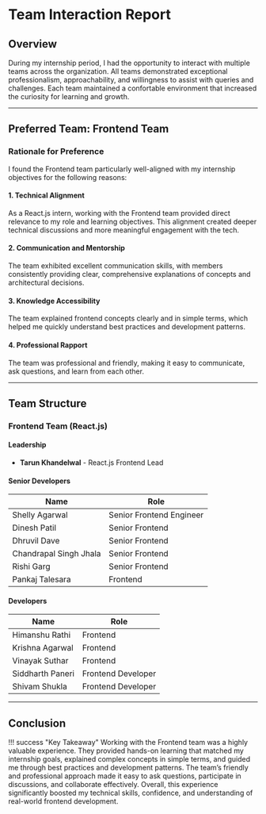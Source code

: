 # Team Interaction Report

## Overview

During my internship period, I had the opportunity to interact with multiple teams across the organization. All teams demonstrated exceptional professionalism, approachability, and willingness to assist with queries and challenges. Each team maintained a confortable environment that increased the curiosity for learning and growth.

---

## **Preferred Team: Frontend Team**

### Rationale for Preference

I found the Frontend team particularly well-aligned with my internship objectives for the following reasons:

#### 1. Technical Alignment

As a React.js intern, working with the Frontend team provided direct relevance to my role and learning objectives. This alignment created deeper technical discussions and more meaningful engagement with the tech.

#### 2. Communication and Mentorship

The team exhibited excellent communication skills, with members consistently providing clear, comprehensive explanations of concepts and architectural decisions.

#### 3. Knowledge Accessibility

The team explained frontend concepts clearly and in simple terms, which helped me quickly understand best practices and development patterns.

#### 4. Professional Rapport

The team was professional and friendly, making it easy to communicate, ask questions, and learn from each other.

---

## Team Structure

### Frontend Team (React.js)

#### Leadership

- **Tarun Khandelwal** - React.js Frontend Lead

#### Senior Developers

| Name                   | Role                     |
| ---------------------- | ------------------------ |
| Shelly Agarwal         | Senior Frontend Engineer |
| Dinesh Patil           | Senior Frontend          |
| Dhruvil Dave           | Senior Frontend          |
| Chandrapal Singh Jhala | Senior Frontend          |
| Rishi Garg             | Senior Frontend          |
| Pankaj Talesara        | Frontend                 |

#### Developers

| Name             | Role               |
| ---------------- | ------------------ |
| Himanshu Rathi   | Frontend           |
| Krishna Agarwal  | Frontend           |
| Vinayak Suthar   | Frontend           |
| Siddharth Paneri | Frontend Developer |
| Shivam Shukla    | Frontend Developer |

---

## Conclusion

!!! success "Key Takeaway"
Working with the Frontend team was a highly valuable experience. They provided hands-on learning that matched my internship goals, explained complex concepts in simple terms, and guided me through best practices and development patterns. The team’s friendly and professional approach made it easy to ask questions, participate in discussions, and collaborate effectively. Overall, this experience significantly boosted my technical skills, confidence, and understanding of real-world frontend development.

```

```
